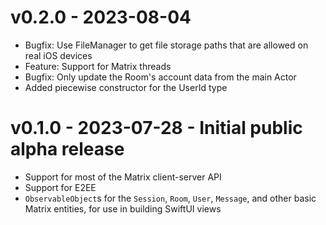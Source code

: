 # v0.2.0 - 2023-08-04

* Bugfix: Use FileManager to get file storage paths that are allowed on real iOS devices
* Feature: Support for Matrix threads
* Bugfix: Only update the Room's account data from the main Actor
* Added piecewise constructor for the UserId type

# v0.1.0 - 2023-07-28 - Initial public alpha release

* Support for most of the Matrix client-server API
* Support for E2EE
* `ObservableObject`s for the `Session`, `Room`, `User`, `Message`, and other basic Matrix entities, for use in building SwiftUI views
